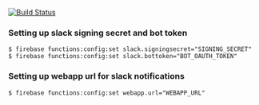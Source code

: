 [![Build Status](https://travis-ci.org/Consdata/foxy-news.svg?branch=master)](https://travis-ci.org/Consdata/foxy-news)

### Setting up slack signing secret and bot token

```
$ firebase functions:config:set slack.signingsecret="SIGNING_SECRET"
$ firebase functions:config:set slack.bottoken="BOT_OAUTH_TOKEN"
```

### Setting up webapp url for slack notifications

```
$ firebase functions:config:set webapp.url="WEBAPP_URL"
```
